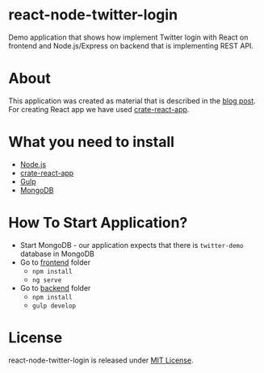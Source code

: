 # react-node-twitter-login

Demo application that shows how implement Twitter login with React on frontend and Node.js/Express on backend that is implementing REST API.

# About

This application was created as material that is described in the [blog post](https://medium.com/@robince885/how-to-do-twitter-authentication-with-react-and-restful-api-e525f30c62bb).
For creating React app we have used [crate-react-app](https://github.com/facebookincubator/create-react-app).

# What you need to install

* [Node.js](https://nodejs.org/en/)
* [crate-react-app](https://github.com/facebookincubator/create-react-app)
* [Gulp](http://gulpjs.com/)
* [MongoDB](https://www.mongodb.com/)

# How To Start Application?

* Start MongoDB - our application expects that there is `twitter-demo` database in MongoDB
* Go to [frontend](https://github.com/GenFirst/react-node-twitter-login/tree/master/frontend) folder
    * `npm install`
    * `ng serve`
* Go to [backend](https://github.com/GenFirst/react-node-twitter-login/tree/master/backend) folder
    * `npm install`
    * `gulp develop`
    
# License

react-node-twitter-login is released under [MIT License](https://opensource.org/licenses/MIT).

